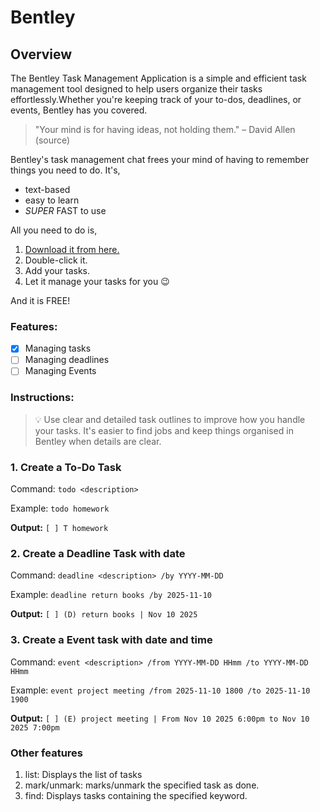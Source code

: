 # Bentley
## Overview

The Bentley Task Management Application is a simple and efficient task management tool designed to help users organize their tasks effortlessly.Whether you're keeping track of your to-dos, deadlines, or events, Bentley has you covered.
> "Your mind is for having ideas, not holding them." – David Allen (source)

Bentley's task management chat frees your mind of having to remember things you need to do. It's,

- text-based
- easy to learn
- *SUPER* FAST to use

All you need to do is,

1. [Download it from here.](https://github.com/zoebelle-pang/ip)
2. Double-click it.
3. Add your tasks.
4. Let it manage your tasks for you 😉

And it is FREE!

### Features:

- [x] Managing tasks
- [ ] Managing deadlines 
- [ ] Managing Events

### Instructions:

> 💡 Use clear and detailed task outlines to improve how you handle your tasks. It's easier to find jobs and keep things organised in Bentley when details are clear.

### 1. Create a To-Do Task
Command: `todo <description>`

Example: `todo homework`

**Output:**
`[ ] T homework`


### 2. Create a Deadline Task with date 
Command: `deadline <description> /by YYYY-MM-DD`

Example: `deadline return books /by 2025-11-10`

**Output:**
`[ ] (D) return books | Nov 10 2025`


### 3. Create a Event task with date and time
Command: `event <description> /from YYYY-MM-DD HHmm /to YYYY-MM-DD HHmm`

Example: `event project meeting /from 2025-11-10 1800 /to 2025-11-10 1900`

**Output:**
`[ ] (E) project meeting | From Nov 10 2025 6:00pm to Nov 10 2025 7:00pm`

### Other features
1. list: Displays the list of tasks
2. mark/unmark: marks/unmark the specified task as done.
3. find: Displays tasks containing the specified keyword.


